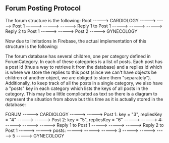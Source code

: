 ## Forum Posting Protocol

The forum structure is the following:
Root -----> CARDIOLOGY -----> -----> Post 1 -----> -----> -----> Reply 1 to Post 1 -----> ----->
-----> Reply 2 to Post 1 -----> -----> Post 2 -----> GYNECOLOGY

Now due to limitations in Firebase, the actual implementation of this structure is the following:

The forum database has several children, one per category defined in ForumCategory. In each of these
categories is a list of posts. Each post has a post id (thus a way to retrieve it from the database)
and a replies id which is where we store the replies to this post (since we can't have objects be
children of another object, we are obliged to store them "separately"). Additionally, to keep track
of all the posts in a single category, we also have a "posts" key in each category which lists the
keys of all posts in the category. This may be a little complicated as text so there is a diagram to
represent the situation from above but this time as it is actually stored in the database:

FORUM -----> CARDIOLOGY -----> -----> Post 1: key = "3", repliesKey = "4"
-----> -----> Post 2: key = "5", repliesKey = "6"
-----> -----> 4:
-----> -----> -----> Reply 1 to Post 1 -----> -----> -----> Reply 2 to Post 1 -----> -----> posts:
-----> -----> -----> 3 -----> -----> -----> 5 -----> GYNECOLOGY


